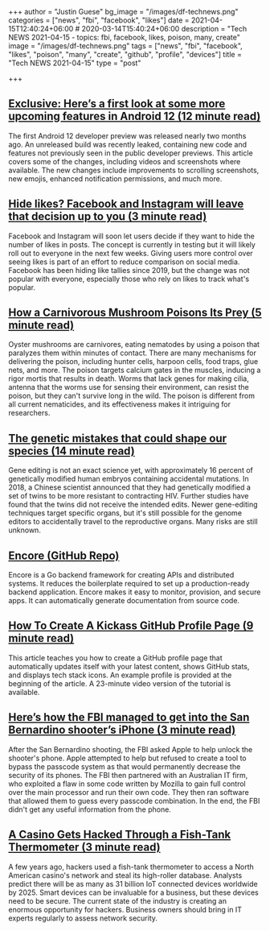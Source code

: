 +++
author = "Justin Guese"
bg_image = "/images/df-technews.png"
categories = ["news", "fbi", "facebook", "likes"]
date = 2021-04-15T12:40:24+06:00 # 2020-03-14T15:40:24+06:00
description = "Tech NEWS 2021-04-15 - topics: fbi, facebook, likes, poison, many, create"
image = "/images/df-technews.png"
tags = ["news", "fbi", "facebook", "likes", "poison", "many", "create", "github", "profile", "devices"]
title = "Tech NEWS 2021-04-15"
type = "post"

+++

## [Exclusive: Here’s a first look at some more upcoming features in Android 12 (12 minute read)](https://www.xda-developers.com/android-12-beta-features-leak/)

The first Android 12 developer preview was released nearly two months ago. An unreleased build was recently leaked, containing new code and features not previously seen in the public developer previews. This article covers some of the changes, including videos and screenshots where available. The new changes include improvements to scrolling screenshots, new emojis, enhanced notification permissions, and much more.

## [Hide likes? Facebook and Instagram will leave that decision up to you (3 minute read)](https://www.usatoday.com/story/tech/2021/04/14/facebook-instagram-hide-likes-counts-reactions/7211213002/)

Facebook and Instagram will soon let users decide if they want to hide the number of likes in posts. The concept is currently in testing but it will likely roll out to everyone in the next few weeks. Giving users more control over seeing likes is part of an effort to reduce comparison on social media. Facebook has been hiding like tallies since 2019, but the change was not popular with everyone, especially those who rely on likes to track what's popular.

## [How a Carnivorous Mushroom Poisons Its Prey (5 minute read)](https://www.scientificamerican.com/article/how-a-carnivorous-mushroom-poisons-its-prey/)

Oyster mushrooms are carnivores, eating nematodes by using a poison that paralyzes them within minutes of contact. There are many mechanisms for delivering the poison, including hunter cells, harpoon cells, food traps, glue nets, and more. The poison targets calcium gates in the muscles, inducing a rigor mortis that results in death. Worms that lack genes for making cilia, antenna that the worms use for sensing their environment, can resist the poison, but they can't survive long in the wild. The poison is different from all current nematicides, and its effectiveness makes it intriguing for researchers.

## [The genetic mistakes that could shape our species (14 minute read)](https://www.bbc.com/future/article/20210412-the-genetic-mistakes-that-could-shape-our-species)

Gene editing is not an exact science yet, with approximately 16 percent of genetically modified human embryos containing accidental mutations. In 2018, a Chinese scientist announced that they had genetically modified a set of twins to be more resistant to contracting HIV. Further studies have found that the twins did not receive the intended edits. Newer gene-editing techniques target specific organs, but it's still possible for the genome editors to accidentally travel to the reproductive organs. Many risks are still unknown.

## [Encore (GitHub Repo)](https://github.com/encoredev/encore)

Encore is a Go backend framework for creating APIs and distributed systems. It reduces the boilerplate required to set up a production-ready backend application. Encore makes it easy to monitor, provision, and secure apps. It can automatically generate documentation from source code.

## [How To Create A Kickass GitHub Profile Page (9 minute read)](https://catalins.tech/how-to-create-a-kickass-github-profile-page)

This article teaches you how to create a GitHub profile page that automatically updates itself with your latest content, shows GitHub stats, and displays tech stack icons. An example profile is provided at the beginning of the article. A 23-minute video version of the tutorial is available.

## [Here’s how the FBI managed to get into the San Bernardino shooter’s iPhone (3 minute read)](https://www.theverge.com/2021/4/14/22383957/fbi-san-bernadino-iphone-hack-shooting-investigation)

After the San Bernardino shooting, the FBI asked Apple to help unlock the shooter's phone. Apple attempted to help but refused to create a tool to bypass the passcode system as that would permanently decrease the security of its phones. The FBI then partnered with an Australian IT firm, who exploited a flaw in some code written by Mozilla to gain full control over the main processor and run their own code. They then ran software that allowed them to guess every passcode combination. In the end, the FBI didn't get any useful information from the phone.

## [A Casino Gets Hacked Through a Fish-Tank Thermometer (3 minute read)](https://www.entrepreneur.com/article/368943)

A few years ago, hackers used a fish-tank thermometer to access a North American casino's network and steal its high-roller database. Analysts predict there will be as many as 31 billion IoT connected devices worldwide by 2025. Smart devices can be invaluable for a business, but these devices need to be secure. The current state of the industry is creating an enormous opportunity for hackers. Business owners should bring in IT experts regularly to assess network security.

